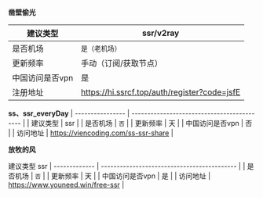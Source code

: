 **凿壁偷光**

| 建议类型 | ssr/v2ray |
| ------------- | ------------------------------------------- |
|    是否机场    | `是（老机场）`                               |
|    更新频率    | 手动（订阅/获取节点）                        |
| 中国访问是否vpn |   是                                       |
| 注册地址       |https://hi.ssrcf.top/auth/register?code=jsfE |


**ss、ssr_everyDay**
| ---------------- | ------------------------------------------- |
| 建议类型          | ssr                                         |
| 是否机场          |  `否`                                       |
| 更新频率          | 天                                          |
| 中国访问是否vpn   |  否                                          |
| 访问地址          | https://viencoding.com/ss-ssr-share         | 

**放牧的风**

建议类型  ssr
| ------------- | ------------------------------------------- |
| 是否机场   | `否` |
| 更新频率  |  天 |
| 中国访问是否vpn  | 是 |
| 访问地址 |   https://www.youneed.win/free-ssr |
